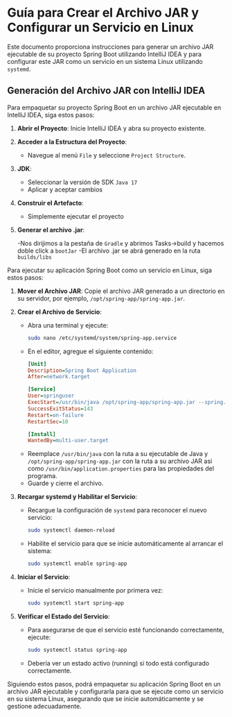 # Guía para Crear el Archivo JAR y Configurar un Servicio en Linux

Este documento proporciona instrucciones para generar un archivo JAR ejecutable de su proyecto Spring Boot utilizando IntelliJ IDEA y para configurar este JAR como un servicio en un sistema Linux utilizando `systemd`.

## Generación del Archivo JAR con IntelliJ IDEA

Para empaquetar su proyecto Spring Boot en un archivo JAR ejecutable en IntelliJ IDEA, siga estos pasos:

1. **Abrir el Proyecto**: Inicie IntelliJ IDEA y abra su proyecto existente.

2. **Acceder a la Estructura del Proyecto**:
   - Navegue al menú `File` y seleccione `Project Structure`.

3. **JDK**:
   - Seleccionar la versión de SDK `Java 17`
   - Aplicar y aceptar cambios
4. **Construir el Artefacto**:
   - Simplemente ejecutar el proyecto
5. **Generar el archivo .jar**:

   -Nos dirijimos a la pestaña de `Gradle` y abrimos Tasks->build y hacemos doble click a `bootJar`
   -El archivo .jar se abrá generado en la ruta `builds/libs`
   
Para ejecutar su aplicación Spring Boot como un servicio en Linux, siga estos pasos:

1. **Mover el Archivo JAR**: Copie el archivo JAR generado a un directorio en su servidor, por ejemplo, `/opt/spring-app/spring-app.jar`.

2. **Crear el Archivo de Servicio**:
   - Abra una terminal y ejecute:
     ```bash
     sudo nano /etc/systemd/system/spring-app.service
     ```
   - En el editor, agregue el siguiente contenido:
     ```ini
     [Unit]
     Description=Spring Boot Application
     After=network.target

     [Service]
     User=springuser
     ExecStart=/usr/bin/java /opt/spring-app/spring-app.jar --spring.config.location=/usr/bin/application.properties
     SuccessExitStatus=143
     Restart=on-failure
     RestartSec=10

     [Install]
     WantedBy=multi-user.target
     ```
   - Reemplace `/usr/bin/java` con la ruta a su ejecutable de Java y `/opt/spring-app/spring-app.jar` con la ruta a su archivo JAR asi como `/usr/bin/application.properties` para las propiedades del programa.
   - Guarde y cierre el archivo.

3. **Recargar systemd y Habilitar el Servicio**:
   - Recargue la configuración de `systemd` para reconocer el nuevo servicio:
     ```bash
     sudo systemctl daemon-reload
     ```
   - Habilite el servicio para que se inicie automáticamente al arrancar el sistema:
     ```bash
     sudo systemctl enable spring-app
     ```

4. **Iniciar el Servicio**:
   - Inicie el servicio manualmente por primera vez:
     ```bash
     sudo systemctl start spring-app
     ```

5. **Verificar el Estado del Servicio**:
   - Para asegurarse de que el servicio esté funcionando correctamente, ejecute:
     ```bash
     sudo systemctl status spring-app
     ```
   - Debería ver un estado activo (running) si todo está configurado correctamente.

Siguiendo estos pasos, podrá empaquetar su aplicación Spring Boot en un archivo JAR ejecutable y configurarla para que se ejecute como un servicio en su sistema Linux, asegurando que se inicie automáticamente y se gestione adecuadamente.
